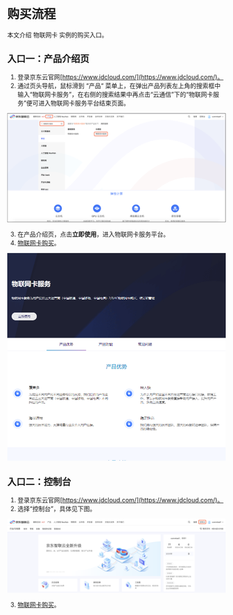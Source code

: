 # 购买流程

本文介绍 物联网卡 实例的购买入口。

## 入口一：产品介绍页

1. 登录京东云官网[https://www.jdcloud.com/](https://www.jdcloud.com/)。
2. 通过页头导航，鼠标滑到 “产品“ 菜单上，在弹出产品列表左上角的搜索框中输入“物联网卡服务”，在右侧的搜索结果中再点击“云通信”下的“物联网卡服务”便可进入物联网卡服务平台结束页面。

![物联网卡服务 控制台](../../../../image/Query-Card-Service/console-renewal-0.png)

3. 在产品介绍页，点击**立即使用**，进入物联网卡服务平台。
4. [物联网卡购买](../Operation-Guide/Purchase.md)。

![物联网卡服务](../../../../image/Query-Card-Service/productpage.png)


## 入口二：控制台

1. 登录京东云官网[https://www.jdcloud.com/](https://www.jdcloud.com/)。
2. 选择“控制台”，具体见下图。

![控制台](../../../../image/Query-Card-Service/console-buy.png)

3. [物联网卡购买](../Operation-Guide/Purchase.md)。

